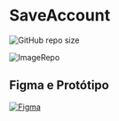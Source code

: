 # SaveAccount

![GitHub repo size](https://img.shields.io/github/repo-size/GabrielBatalhaDEV/README-template?style=for-the-badge)

<img src="https://i.ibb.co/XXtmxmc/Desktop-9.png" alt="ImageRepo" border="0">

## Figma e Protótipo

[![Figma](https://skills.thijs.gg/icons?i=figma)](https://www.figma.com/file/BLfmRxPrDqg0ZJw9OaFoUO/SaveAccount?node-id=0%3A1&t=wLvCrAmKmZIeBCxj-1)
